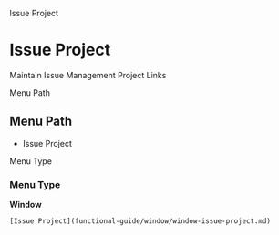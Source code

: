 
Issue Project
# Issue Project


Maintain Issue Management Project Links

Menu Path
## Menu Path



- Issue Project

Menu Type
### Menu Type

**Window**


```
[Issue Project](functional-guide/window/window-issue-project.md)
```